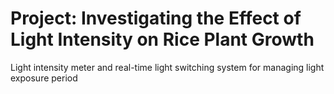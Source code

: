 # Project: Investigating the Effect of Light Intensity on Rice Plant Growth
Light intensity meter and real-time light switching system for managing light exposure period
